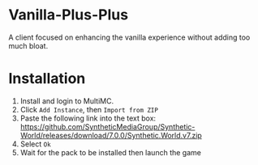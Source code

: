 # Vanilla-Plus-Plus
A client focused on enhancing the vanilla experience without adding too much bloat.


# Installation
1. Install and login to MultiMC.
2. Click `Add Instance`, then `Import from ZIP`
3. Paste the following link into the text box: https://github.com/SyntheticMediaGroup/Synthetic-World/releases/download/7.0.0/Synthetic.World.v7.zip
4. Select `Ok`
5. Wait for the pack to be installed then launch the game
